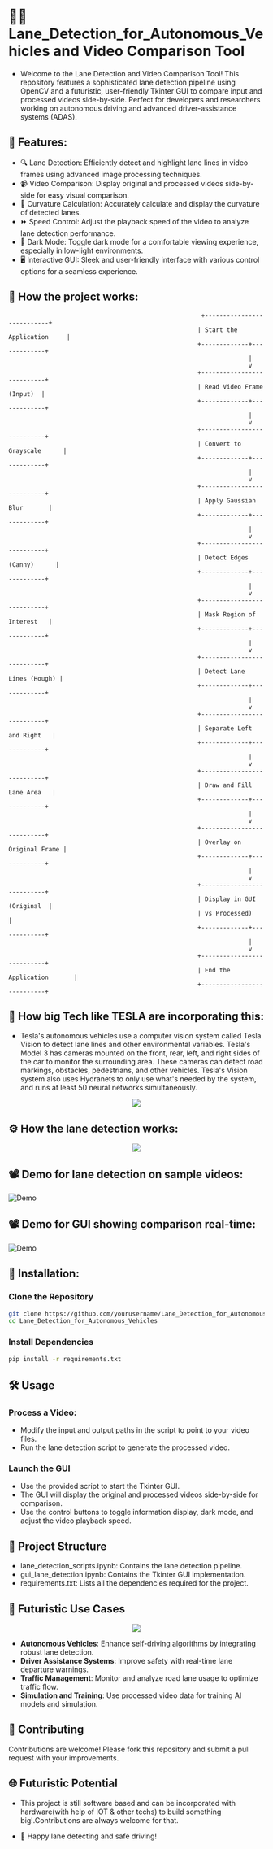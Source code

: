 # 🚗✨ Lane_Detection_for_Autonomous_Vehicles and Video Comparison Tool
- Welcome to the Lane Detection and Video Comparison Tool! This repository features a sophisticated lane detection pipeline using OpenCV and a futuristic, user-friendly Tkinter GUI to compare input and processed videos side-by-side. Perfect for developers and researchers working on autonomous driving and advanced driver-assistance systems (ADAS).

## 🌟 Features:
- 🔍 Lane Detection: Efficiently detect and highlight lane lines in video frames using advanced image processing techniques.
- 📹 Video Comparison: Display original and processed videos side-by-side for easy visual comparison.
- 📏 Curvature Calculation: Accurately calculate and display the curvature of detected lanes.
- ⏩ Speed Control: Adjust the playback speed of the video to analyze lane detection performance.
- 🌙 Dark Mode: Toggle dark mode for a comfortable viewing experience, especially in low-light environments.
- 🖥️ Interactive GUI: Sleek and user-friendly interface with various control options for a seamless experience.

## 🧠 How the project works:
                                                         +---------------------------+
                                                        | Start the Application     |
                                                        +-------------+-------------+
                                                                      |
                                                                      v
                                                        +---------------------------+
                                                        | Read Video Frame (Input)  |
                                                        +-------------+-------------+
                                                                      |
                                                                      v
                                                        +---------------------------+
                                                        | Convert to Grayscale      |
                                                        +-------------+-------------+
                                                                      |
                                                                      v
                                                        +---------------------------+
                                                        | Apply Gaussian Blur       |
                                                        +-------------+-------------+
                                                                      |
                                                                      v
                                                        +---------------------------+
                                                        | Detect Edges (Canny)      |
                                                        +-------------+-------------+
                                                                      |
                                                                      v
                                                        +---------------------------+
                                                        | Mask Region of Interest   |
                                                        +-------------+-------------+
                                                                      |
                                                                      v
                                                        +---------------------------+
                                                        | Detect Lane Lines (Hough) |
                                                        +-------------+-------------+
                                                                      |
                                                                      v
                                                        +---------------------------+
                                                        | Separate Left and Right   |
                                                        +-------------+-------------+
                                                                      |
                                                                      v
                                                        +---------------------------+
                                                        | Draw and Fill Lane Area   |
                                                        +-------------+-------------+
                                                                      |
                                                                      v
                                                        +---------------------------+
                                                        | Overlay on Original Frame |
                                                        +-------------+-------------+
                                                                      |
                                                                      v
                                                        +---------------------------+
                                                        | Display in GUI (Original  |
                                                        | vs Processed)             |
                                                        +-------------+-------------+
                                                                      |
                                                                      v
                                                        +---------------------------+
                                                        | End the Application       |
                                                        +---------------------------+

## 🚀 How big Tech like TESLA are incorporating this:
- Tesla's autonomous vehicles use a computer vision system called Tesla Vision to detect lane lines and other environmental variables. Tesla's Model 3 has cameras mounted on the front, rear, left, and right sides of the car to monitor the surrounding area. These cameras can detect road markings, obstacles, pedestrians, and other vehicles. Tesla's Vision system also uses Hydranets to only use what's needed by the system, and runs at least 50 neural networks simultaneously.
<p align="center">
<img src="tesla.jpg" />
</p>

##  ⚙ How the lane detection works: 
<p align="center">
<img src="imga.png" />
</p>

## 📽️ Demo for lane detection on sample videos:
![Demo](detection.gif)

## 📽️ Demo for GUI showing comparison real-time: 
![Demo](GUI.gif)

## 🚀 Installation:
### Clone the Repository

```bash
git clone https://github.com/yourusername/Lane_Detection_for_Autonomous_Vehicles.git
cd Lane_Detection_for_Autonomous_Vehicles
```
### Install Dependencies
```bash
pip install -r requirements.txt
```

## 🛠️ Usage
### Process a Video:
- Modify the input and output paths in the script to point to your video files.
- Run the lane detection script to generate the processed video.
### Launch the GUI
- Use the provided script to start the Tkinter GUI.
- The GUI will display the original and processed videos side-by-side for comparison.
- Use the control buttons to toggle information display, dark mode, and adjust the video playback speed.

## 📂 Project Structure
- lane_detection_scripts.ipynb: Contains the lane detection pipeline.
- gui_lane_detection.ipynb: Contains the Tkinter GUI implementation.
- requirements.txt: Lists all the dependencies required for the project.

## 🔮 Futuristic Use Cases
<p align="center">
<img src="future.png" />
</p>

- **Autonomous Vehicles**: Enhance self-driving algorithms by integrating robust lane detection.
- **Driver Assistance Systems**: Improve safety with real-time lane departure warnings.
- **Traffic Management**: Monitor and analyze road lane usage to optimize traffic flow.
- **Simulation and Training**: Use processed video data for training AI models and simulation.

## 🤝 Contributing
Contributions are welcome! Please fork this repository and submit a pull request with your improvements.

## 🌐 Futuristic Potential
- This project is still software based and can be incorporated with hardware(with help of IOT & other techs) to build something big!.Contributions are always welcome for that.

- 🚀 Happy lane detecting and safe driving!
